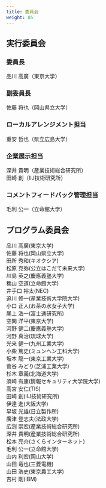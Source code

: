 ```yaml
---
title: 委員会
weight: 85
---
```


## 実行委員会

### 委員長

品川 高廣（東京大学）

### 副委員長

佐藤 将也（岡山県立大学）

### ローカルアレンジメント担当

重安 哲也（県立広島大学）

### 企業展示担当

深井 貴明（産業技術総合研究所）<br>
田崎 創（IIJ技術研究所）

### コメントフィードバック管理担当

毛利 公一（立命館大学）

## プログラム委員会

<div class="row">
<div class="col-md">
品川 高廣(東京大学)<br>
佐藤 将也(岡山県立大学)<br>
田所 秀和(キオクシア)<br>
松原 克弥(公立はこだて未来大学)<br>
川島 英之(慶應義塾大学)<br>
穐山 空道(立命館大学)<br>
井手口 裕太(NEC)<br>
追川 修一(産業技術大学院大学)<br>
小口 正人(お茶の水女子大学)<br>
尾上 浩一(富士通研究所)<br>
空閑 洋平(東京大学)<br>
河野 健二(慶應義塾大学)<br>
河野 真治(琉球大学)<br>
光来 健一(九州工業大学)<br>
小柴 篤史(ミュンヘン工科大学)<br>
坂本 龍一(東京工業大学)<br>
</div>
<div class="col-md">
菅谷 みどり(芝浦工業大学)<br>
杉木 章義(北海道大学)<br>
須崎 有康(情報セキュリティ大学院大学)<br>
高宮 安仁(TIS)<br>
田崎 創(IIJ技術研究所)<br>
伊達 進(大阪大学)<br>
早坂 光雄(日立製作所)<br>
廣津 登志夫(法政大学)<br>
広渕 崇宏(産業技術総合研究所)<br>
深井 貴明(産業技術総合研究所)<br>
松本 亮介(さくらインターネット)<br>
毛利 公一(立命館大学)<br>
山内 利宏(岡山大学)<br>
山田 竜也(三菱電機)<br>
山田 浩史(東京農工大学)<br>
吉村 剛(IBM)<br>
</div>
</div>